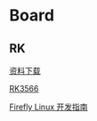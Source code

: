 # Board

## RK

[资料下载](https://www.t-firefly.com/doc/download/106.html)

[RK3566](https://wiki.t-firefly.com/zh_CN/ROC-RK3566-PC/linux_compile.html#bian-yi-buildroot-gu-jian)

[Firefly Linux 开发指南](https://wiki.t-firefly.com/zh_CN/Firefly-Linux-Guide/first_use.html)